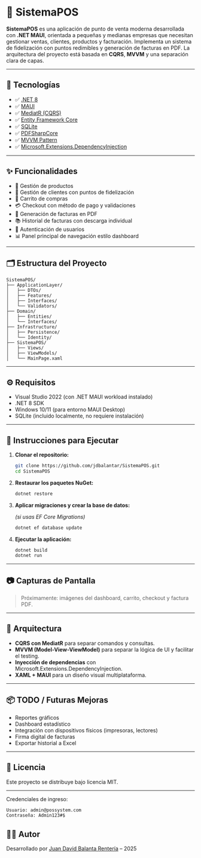 # 🧾 SistemaPOS

**SistemaPOS** es una aplicación de punto de venta moderna desarrollada con **.NET MAUI**, orientada a pequeñas y medianas empresas que necesitan gestionar ventas, clientes, productos y facturación. Implementa un sistema de fidelización con puntos redimibles y generación de facturas en PDF. La arquitectura del proyecto está basada en **CQRS**, **MVVM** y una separación clara de capas.

---

## 🧰 Tecnologías

- ✅ [.NET 8](https://dotnet.microsoft.com/)
- ✅ [MAUI](https://learn.microsoft.com/dotnet/maui/)
- ✅ [MediatR (CQRS)](https://github.com/jbogard/MediatR)
- ✅ [Entity Framework Core](https://learn.microsoft.com/ef/core/)
- ✅ [SQLite](https://www.sqlite.org/index.html)
- ✅ [PDFSharpCore](https://github.com/ststeiger/PdfSharpCore)
- ✅ [MVVM Pattern](https://learn.microsoft.com/dotnet/communitytoolkit/mvvm/)
- ✅ [Microsoft.Extensions.DependencyInjection](https://learn.microsoft.com/dotnet/core/extensions/dependency-injection)

---

## ✨ Funcionalidades

- 🧾 Gestión de productos
- 👥 Gestión de clientes con puntos de fidelización
- 🛒 Carrito de compras
- 💳 Checkout con método de pago y validaciones
- 📄 Generación de facturas en PDF
- 📚 Historial de facturas con descarga individual
- 🔐 Autenticación de usuarios
- 📊 Panel principal de navegación estilo dashboard

---

## 🗂️ Estructura del Proyecto

```
SistemaPOS/
├── ApplicationLayer/
│   ├── DTOs/
│   ├── Features/
│   ├── Interfaces/
│   └── Validators/
├── Domain/
│   ├── Entities/
│   └── Interfaces/
├── Infrastructure/
│   ├── Persistence/
│   └── Identity/
├── SistemaPOS/
│   ├── Views/
│   ├── ViewModels/
│   └── MainPage.xaml
```

---

## ⚙️ Requisitos

- Visual Studio 2022 (con .NET MAUI workload instalado)
- .NET 8 SDK
- Windows 10/11 (para entorno MAUI Desktop)
- SQLite (incluido localmente, no requiere instalación)

---

## 🚀 Instrucciones para Ejecutar

1. **Clonar el repositorio:**

   ```bash
   git clone https://github.com/jdbalantar/SistemaPOS.git
   cd SistemaPOS
   ```

2. **Restaurar los paquetes NuGet:**

   ```bash
   dotnet restore
   ```

3. **Aplicar migraciones y crear la base de datos:**

   *(si usas EF Core Migrations)*

   ```bash
   dotnet ef database update
   ```

4. **Ejecutar la aplicación:**

   ```bash
   dotnet build
   dotnet run
   ```

---

## 📷 Capturas de Pantalla

> Próximamente: imágenes del dashboard, carrito, checkout y factura PDF.

---

## 🧠 Arquitectura

- **CQRS con MediatR** para separar comandos y consultas.
- **MVVM (Model-View-ViewModel)** para separar la lógica de UI y facilitar el testing.
- **Inyección de dependencias** con Microsoft.Extensions.DependencyInjection.
- **XAML + MAUI** para un diseño visual multiplataforma.

---

## 📦 TODO / Futuras Mejoras

- Reportes gráficos
- Dashboard estadístico
- Integración con dispositivos físicos (impresoras, lectores)
- Firma digital de facturas
- Exportar historial a Excel

---

## 📄 Licencia

Este proyecto se distribuye bajo licencia MIT.

---

Credenciales de ingreso:
 ```bash
Usuario: admin@possystem.com
Contraseña: Admin123#$
 ```

## 👨‍💻 Autor

Desarrollado por [Juan David Balanta Rentería](https://github.com/jdbalantar) – 2025
